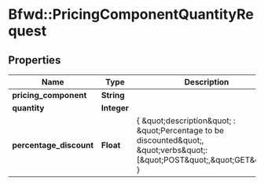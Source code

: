 # Bfwd::PricingComponentQuantityRequest

## Properties
Name | Type | Description | Notes
------------ | ------------- | ------------- | -------------
**pricing_component** | **String** |  | 
**quantity** | **Integer** |  | 
**percentage_discount** | **Float** | { \&quot;description\&quot; : \&quot;Percentage to be discounted\&quot;, \&quot;verbs\&quot;:[\&quot;POST\&quot;,\&quot;GET\&quot;] } | [optional] 


